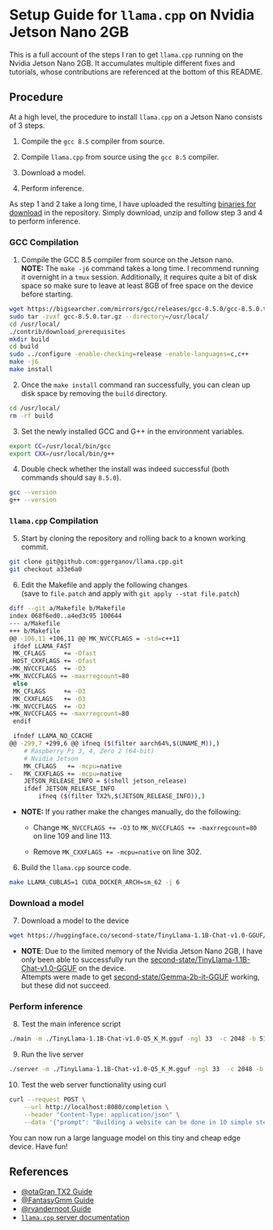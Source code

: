# Setup Guide for `llama.cpp` on Nvidia Jetson Nano 2GB

This is a full account of the steps I ran to get `llama.cpp` running on the Nvidia Jetson Nano 2GB. It accumulates multiple different fixes and tutorials, whose contributions are referenced at the bottom of this README.

## Procedure

At a high level, the procedure to install `llama.cpp` on a Jetson Nano consists of 3 steps.

1. Compile the `gcc 8.5` compiler from source.

2. Compile `llama.cpp` from source using the `gcc 8.5` compiler.

3. Download a model.

4. Perform inference.

As step 1 and 2 take a long time, I have uploaded the resulting [binaries for download](https://github.com/FlorSanders/Smart_Offline_LLM_Assistant/raw/jetson-nano/models/llm/llama_binaries.zip) in the repository. Simply download, unzip and follow step 3 and 4 to perform inference.

### GCC Compilation

1. Compile the GCC 8.5 compiler from source on the Jetson nano.  
   **NOTE:** The `make -j6` command takes a long time. I recommend running it overnight in a `tmux` session. Additionally, it requires quite a bit of disk space so make sure to leave at least 8GB of free space on the device before starting.

```bash
wget https://bigsearcher.com/mirrors/gcc/releases/gcc-8.5.0/gcc-8.5.0.tar.gz
sudo tar -zvxf gcc-8.5.0.tar.gz --directory=/usr/local/
cd /usr/local/
./contrib/download_prerequisites
mkdir build
cd build
sudo ../configure -enable-checking=release -enable-languages=c,c++
make -j6
make install
```

2. Once the `make install` command ran successfully, you can clean up disk space by removing the `build` directory.

```bash
cd /usr/local/
rm -rf build
```

3. Set the newly installed GCC and G++ in the environment variables.

```bash
export CC=/usr/local/bin/gcc
export CXX=/usr/local/bin/g++
```

4. Double check whether the install was indeed successful (both commands should say `8.5.0`).

```bash
gcc --version
g++ --version
```

### `llama.cpp` Compilation

5. Start by cloning the repository and rolling back to a known working commit.

```bash
git clone git@github.com:ggerganov/llama.cpp.git
git checkout a33e6a0
```

6. Edit the Makefile and apply the following changes  
   (save to `file.patch` and apply with `git apply --stat file.patch`)

```bash
diff --git a/Makefile b/Makefile
index 068f6ed0..a4ed3c95 100644
--- a/Makefile
+++ b/Makefile
@@ -106,11 +106,11 @@ MK_NVCCFLAGS = -std=c++11
 ifdef LLAMA_FAST
 MK_CFLAGS     += -Ofast
 HOST_CXXFLAGS += -Ofast
-MK_NVCCFLAGS  += -O3
+MK_NVCCFLAGS += -maxrregcount=80
 else
 MK_CFLAGS     += -O3
 MK_CXXFLAGS   += -O3
-MK_NVCCFLAGS  += -O3
+MK_NVCCFLAGS += -maxrregcount=80
 endif

 ifndef LLAMA_NO_CCACHE
@@ -299,7 +299,6 @@ ifneq ($(filter aarch64%,$(UNAME_M)),)
 	# Raspberry Pi 3, 4, Zero 2 (64-bit)
 	# Nvidia Jetson
 	MK_CFLAGS   += -mcpu=native
-	MK_CXXFLAGS += -mcpu=native
 	JETSON_RELEASE_INFO = $(shell jetson_release)
 	ifdef JETSON_RELEASE_INFO
 		ifneq ($(filter TX2%,$(JETSON_RELEASE_INFO)),)
```

- **NOTE:** If you rather make the changes manually, do the following:

  - Change `MK_NVCCFLAGS += -O3` to `MK_NVCCFLAGS += -maxrregcount=80` on line 109 and line 113.

  - Remove `MK_CXXFLAGS += -mcpu=native` on line 302.

6. Build the `llama.cpp` source code.

```bash
make LLAMA_CUBLAS=1 CUDA_DOCKER_ARCH=sm_62 -j 6
```

### Download a model

7. Download a model to the device

```bash
wget https://huggingface.co/second-state/TinyLlama-1.1B-Chat-v1.0-GGUF/resolve/main/TinyLlama-1.1B-Chat-v1.0-Q5_K_M.gguf
```

- **NOTE**: Due to the limited memory of the Nvidia Jetson Nano 2GB, I have only been able to successfully run the [second-state/TinyLlama-1.1B-Chat-v1.0-GGUF](https://huggingface.co/second-state/TinyLlama-1.1B-Chat-v1.0-GGUF) on the device.  
  Attempts were made to get [second-state/Gemma-2b-it-GGUF](https://huggingface.co/second-state/Gemma-2b-it-GGUF) working, but these did not succeed.

### Perform inference

8. Test the main inference script

```bash
./main -m ./TinyLlama-1.1B-Chat-v1.0-Q5_K_M.gguf -ngl 33  -c 2048 -b 512 -n 128 --keep 48
```

9. Run the live server

```bash
./server -m ./TinyLlama-1.1B-Chat-v1.0-Q5_K_M.gguf -ngl 33  -c 2048 -b 512 -n 128
```

10. Test the web server functionality using curl

```bash
curl --request POST \
    --url http://localhost:8080/completion \
    --header "Content-Type: application/json" \
    --data '{"prompt": "Building a website can be done in 10 simple steps:","n_predict": 128}'
```

You can now run a large language model on this tiny and cheap edge device.
Have fun!

## References

- [@otaGran TX2 Guide](https://github.com/ggerganov/llama.cpp/issues/4123#issuecomment-1965272660)
- [@FantasyGmm Guide](https://github.com/ggerganov/llama.cpp/issues/4123#issuecomment-1878026179)
- [@rvandernoot Guide](https://github.com/ggerganov/llama.cpp/issues/4099#issuecomment-1887338898)
- [`llama.cpp` server documentation](https://github.com/ggerganov/llama.cpp/tree/master/examples/server)
